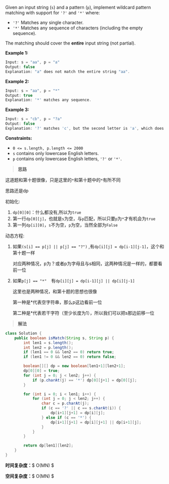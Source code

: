 Given an input string (`s`) and a pattern (`p`), implement wildcard pattern matching with support for `'?'` and `'*'` where:

- `'?'` Matches any single character.
- `'*'` Matches any sequence of characters (including the empty sequence).

The matching should cover the **entire** input string (not partial).

 

**Example 1:**

```java
Input: s = "aa", p = "a"
Output: false
Explanation: "a" does not match the entire string "aa".
```

**Example 2:**

```java
Input: s = "aa", p = "*"
Output: true
Explanation: '*' matches any sequence.
```

**Example 3:**

```java
Input: s = "cb", p = "?a"
Output: false
Explanation: '?' matches 'c', but the second letter is 'a', which does not match 'b'.
```

 

**Constraints:**

- `0 <= s.length, p.length <= 2000`
- `s` contains only lowercase English letters.
- `p` contains only lowercase English letters, `'?'` or `'*'`.



> **思路**

这道题和第十题很像，只是这里的`*`和第十题中的`*`有所不同

思路还是dp

初始化:

1. `dp[0][0]`：什么都没有,所以为`true`
2. 第一行`dp[0][j]`，也就是`s`为空，与`p`匹配，所以只要`p`为`*`才有机会为`true`
3. 第一列`dp[i][0]`，`s`不为空，`p`为空，当然全部为`False`

动态方程:

1. 如果`(s[i] == p[j] || p[j] == "?")` ,有`dp[i][j] = dp[i-1][j-1]`，这个和第十题一样

   对应两种情况，p为？或者p为字母且与s相同，这两种情况是一样的，都要看前一位

2. 如果`p[j] == "*"  `有`dp[i][j] = dp[i-1][j] || dp[i][j-1]`

   这里也是两种情况，和第十题的思想也很像

   第一种是*代表空字符串，那么p这边看前一位

   第二种是*代表若干字符（至少长度为1），所以我们可以把s那边前移一位



> **解法**

```java
class Solution {
    public boolean isMatch(String s, String p) {
        int len1 = s.length();
        int len2 = p.length();
        if (len1 == 0 && len2 == 0) return true;
        if (len1 != 0 && len2 == 0) return false;

        boolean[][] dp = new boolean[len1+1][len2+1];
        dp[0][0] = true;
        for (int j = 0; j < len2; j++) {
            if (p.charAt(j) == '*') dp[0][j+1] = dp[0][j];
        }

        for (int i = 0; i < len1; i++) {
            for (int j = 0; j < len2; j++) {
                char c = p.charAt(j);
                if (c == '?' || c == s.charAt(i)) {
                    dp[i+1][j+1] = dp[i][j];
                } else if (c == '*') {
                    dp[i+1][j+1] = dp[i][j+1] || dp[i+1][j];
                }
            }
        }

        return dp[len1][len2];
    }
}
```

**时间复杂度：**$ O(MN) $

**空间复杂度：**$ O(MN) $
